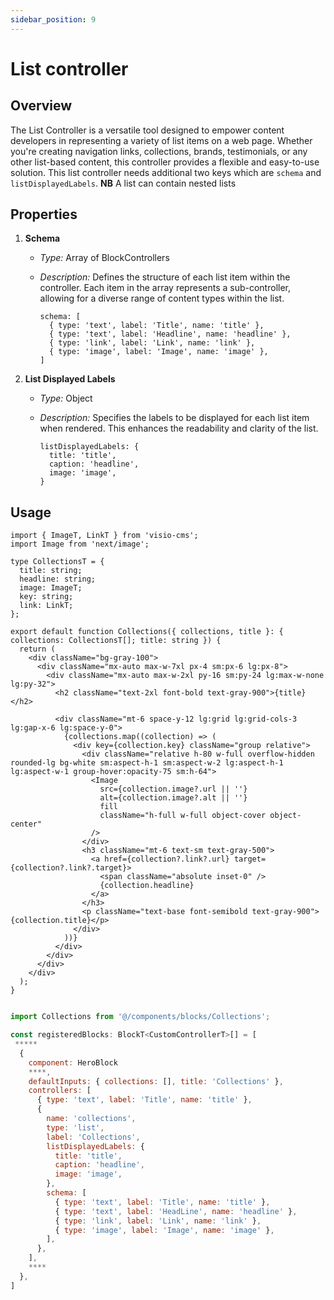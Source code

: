 ```yaml
---
sidebar_position: 9
---
```


# List controller

## Overview

The List Controller is a versatile tool designed to empower content developers in representing a variety of list items on a web page. Whether you're creating navigation links, collections, brands, testimonials, or any other list-based content, this controller provides a flexible and easy-to-use solution.
This list controller needs additional two keys which are `schema` and `listDisplayedLabels`. **NB** A list can contain nested lists


## Properties

1. **Schema**
   - *Type:* Array of BlockControllers
   - *Description:* Defines the structure of each list item within the controller. Each item in the array represents a sub-controller, allowing for a diverse range of content types within the list.

     ```tsx
     schema: [
       { type: 'text', label: 'Title', name: 'title' },
       { type: 'text', label: 'Headline', name: 'headline' },
       { type: 'link', label: 'Link', name: 'link' },
       { type: 'image', label: 'Image', name: 'image' },
     ]
     ```

2. **List Displayed Labels**
   - *Type:* Object
   - *Description:* Specifies the labels to be displayed for each list item when rendered. This enhances the readability and clarity of the list.

     ```tsx
     listDisplayedLabels: {
       title: 'title',
       caption: 'headline',
       image: 'image',
     }
     ```

## Usage

```tsx title="/components/blocks/Collections.tsx"
import { ImageT, LinkT } from 'visio-cms';
import Image from 'next/image';

type CollectionsT = {
  title: string;
  headline: string;
  image: ImageT;
  key: string;
  link: LinkT;
};

export default function Collections({ collections, title }: { collections: CollectionsT[]; title: string }) {
  return (
    <div className="bg-gray-100">
      <div className="mx-auto max-w-7xl px-4 sm:px-6 lg:px-8">
        <div className="mx-auto max-w-2xl py-16 sm:py-24 lg:max-w-none lg:py-32">
          <h2 className="text-2xl font-bold text-gray-900">{title}</h2>

          <div className="mt-6 space-y-12 lg:grid lg:grid-cols-3 lg:gap-x-6 lg:space-y-0">
            {collections.map((collection) => (
              <div key={collection.key} className="group relative">
                <div className="relative h-80 w-full overflow-hidden rounded-lg bg-white sm:aspect-h-1 sm:aspect-w-2 lg:aspect-h-1 lg:aspect-w-1 group-hover:opacity-75 sm:h-64">
                  <Image
                    src={collection.image?.url || ''}
                    alt={collection.image?.alt || ''}
                    fill
                    className="h-full w-full object-cover object-center"
                  />
                </div>
                <h3 className="mt-6 text-sm text-gray-500">
                  <a href={collection?.link?.url} target={collection?.link?.target}>
                    <span className="absolute inset-0" />
                    {collection.headline}
                  </a>
                </h3>
                <p className="text-base font-semibold text-gray-900">{collection.title}</p>
              </div>
            ))}
          </div>
        </div>
      </div>
    </div>
  );
}
```

```jsx title="/components/blocks_registry.tsx"

import Collections from '@/components/blocks/Collections';

const registeredBlocks: BlockT<CustomControllerT>[] = [
 *****
  {
    component: HeroBlock
    ****,
    defaultInputs: { collections: [], title: 'Collections' },
    controllers: [
      { type: 'text', label: 'Title', name: 'title' },
      {
        name: 'collections',
        type: 'list',
        label: 'Collections',
        listDisplayedLabels: {
          title: 'title',
          caption: 'headline',
          image: 'image',
        },
        schema: [
          { type: 'text', label: 'Title', name: 'title' },
          { type: 'text', label: 'HeadLine', name: 'headline' },
          { type: 'link', label: 'Link', name: 'link' },
          { type: 'image', label: 'Image', name: 'image' },
        ],
      },
    ],
    ****
  },
]
```